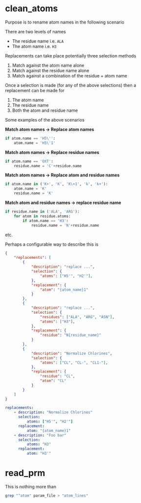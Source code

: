 # clean_atoms
Purpose is to rename atom names in the following scenario

There are two levels of names
- The residue name i.e. `ALA`
- The atom name i.e. `H3`

Replacements can take place potentially three selection methods
1. Match against the atom name alone
2. Match against the residue name alone
3. Match against a combination of the residue + atom name

Once a selection is made (for any of the above selections) then a replacement
can be made for
1. The atom name
2. The residue name
3. Both the atom and residue name

Some examples of the above scenarios

**Match atom names -> Replace atom names**
```python
if atom.name == 'H5\'':
    atom.name = 'H5\'1'
```

**Match atom names -> Replace residue names**
```python
if atom.name == 'OXT':
    residue.name = 'C'+residue.name
```

**Match atom names -> Replace atom and residue names**
```python
if atom.name in ('K+', 'K', 'K\+1', 'k', 'k+'):
    atom.name = 'K'
    residue.name = 'K'
```

**Match atom and residue names -> replace residue name**
```python
if residue.name in ('ALA', 'ARG'):
    for atom in residue.atoms:
        if atom.name == 'H3':
            residue.name = 'N'+residue.name
```

etc.

Perhaps a configurable way to describe this is
```json
{
    "replacements": [
        {
            "description": "replace ...",
            "selection": {
                "atoms": ["H5'", "H2'"],
            },
            "replacement": {
                "atom": "{atom_name}1"
            }
        },
        {
            "description": "replace ...",
            "selection": {
                "residues": ["ALA", "ARG", "ASN"],
                "atoms": ["H3"],
            },
            "replacement": {
                "residue": "N{residue_name}"
            }
        },
        {
            "description": "Normalize Chlorines",
            "selection": {
                "atoms": ["CL", "CL-", "CL1-"],
            },
            "replacement": {
                "residue": "CL",
                "atom": "CL"
            }
        }
    ]
}
```

```yaml
replacements:
    - description: "Normalize Chlorines"
      selection:
          atoms: ["H5'", "H2'"]
      replacement:
          atom: "{atom_name}1"
    - description: "Foo bar"
      selection:
          atoms: "H3"
      replacement:
          atom: "H3'"
```

# read_prm
This is nothing more than
```bash
grep "^atom" param_file > "atom_lines"
```

